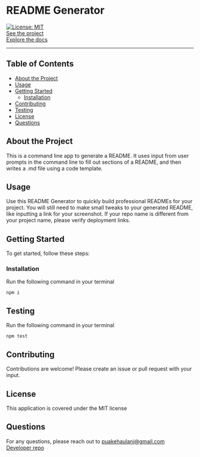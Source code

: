 # README Generator

[![License: MIT](https://img.shields.io/badge/License-MIT-yellow.svg)](https://opensource.org/licenses/MIT)  
[See the project](http://puakehaulani.github.io/README-Generator)  
[Explore the docs](http://github.com/puakehaulani/README-Generator)</div>

---

## Table of Contents

- [About the Project](#About-the-Project)
- [Usage](#Usage)
- [Getting Started](#Getting-Started)
  - [Installation](#Installation)
- [Contributing](#Contributing)
- [Testing](#Testing)
- [License](#License)
- [Questions](#Questions)

## About the Project

This is a command line app to generate a README. It uses input from user prompts in the command line to fill out sections of a README, and then writes a .md file using a code template.

## Usage

Use this README Generator to quickly build professional READMEs for your project. You will still need to make small tweaks to your generated README, like inputting a link for your screenshot. If your repo name is different from your project name, please verify deployment links.

## Getting Started

To get started, follow these steps:

### Installation

Run the following command in your terminal

    npm i

## Testing

Run the following command in your terminal

    npm test

## Contributing

Contributions are welcome! Please create an issue or pull request with your input.

## License

This application is covered under the MIT license

## Questions

For any questions, please reach out to <puakehaulani@gmail.com>  
[Developer repo](http://github.com/puakehaulani)
